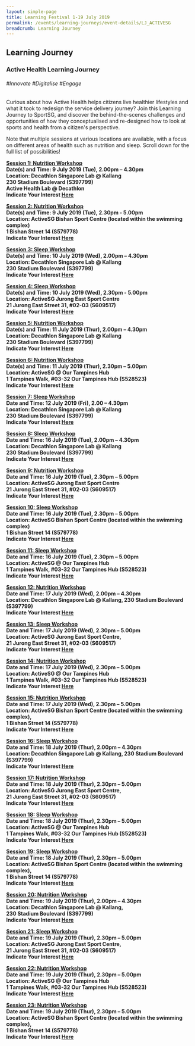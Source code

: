 ```yaml
---
layout: simple-page
title: Learning Festival 1-19 July 2019
permalink: /events/learning-journeys/event-details/LJ_ACTIVESG
breadcrumb: Learning Journey
---
```


## Learning Journey 
### Active Health Learning Journey

###### _#Innovate_ _#Digitalise_ _#Engage_

Curious about how Active Health helps citizens live healthier lifestyles and what it took to redesign the service delivery journey? Join this Learning Journey to SportSG, and discover the behind-the-scenes challenges and opportunities of how they conceptualised and re-designed how to look at sports and health from a citizen's perspective.

Note that multiple sessions at various locations are available, with a focus on different areas of health such as nutrition and sleep. Scroll down for the full list of possibilities! 

<b><u>Session 1: Nutrition Workshop</u><br> 
**Date(s) and Time: 9 July 2019 (Tue), 2.00pm – 4.30pm** <br>
**Location: Decathlon Singapore Lab @ Kallang <br>230 Stadium Boulevard (S397799) <br>Active Health Lab @ Decathlon** <br>
**Indicate Your Interest [Here](https://www.eventbrite.sg/e/active-health-learning-journey-decathlon-sg-nutrition-workshop-tickets-63467157978)**

<b><u>Session 2: Nutrition Workshop</u><br> 
**Date(s) and Time: 9 July 2019 (Tue), 2.30pm - 5.00pm** <br>
**Location: ActiveSG Bishan Sport Centre (located within the swimming complex) <br>1 Bishan Street 14 (S579778)** <br>
**Indicate Your Interest [Here](https://www.eventbrite.sg/e/active-health-learning-journey-bishan-sport-centre-nutrition-workshop-tickets-63466938321)**

<b><u>Session 3: Sleep Workshop </u><br>
**Date(s) and Time: 10 July 2019 (Wed), 2.00pm – 4.30pm** <br>
**Location: Decathlon Singapore Lab @ Kallang <br>230 Stadium Boulevard (S397799)** <br>
**Indicate Your Interest [Here](https://www.eventbrite.sg/e/active-health-learning-journey-decathlon-sg-sleep-workshop-tickets-63466953366)**

<b><u>Session 4: Sleep Workshop</u><br>
**Date(s) and Time: 10 July 2019 (Wed), 2.30pm - 5.00pm** <br>
**Location: ActiveSG Jurong East Sport Centre <br> 21 Jurong East Street 31, #02-03 (S609517)** <br>
**Indicate Your Interest [Here](https://www.eventbrite.sg/e/active-health-learning-journey-jurong-east-sport-centre-sleep-workshop-tickets-63466965402)** 

<b><u>Session 5: Nutrition Workshop </u><br>
**Date(s) and Time: 11 July 2019 (Thur), 2.00pm – 4.30pm**<br>
**Location: Decathlon Singapore Lab @ Kallang <br>230 Stadium Boulevard (S397799)** <br>
**Indicate Your Interest [Here](https://www.eventbrite.sg/e/active-health-learning-journey-decathlon-sg-nutrition-workshop-tickets-63467086765)**

<b><u>Session 6: Nutrition Workshop </u><br>
**Date(s) and Time: 11 July 2019 (Thur), 2.30pm – 5.00pm** <br>
**Location: ActiveSG @ Our Tampines Hub <br>1 Tampines Walk, #03-32 Our Tampines Hub (S528523)** <br>
**Indicate Your Interest [Here](https://www.eventbrite.sg/e/active-health-learning-journey-our-tampines-hub-nutrition-workshop-tickets-63467097798)**

<b><u>Session 7: Sleep Workshop</u><br> 
**Date and Time: 12 July 2019 (Fri), 2.00 – 4.30pm**<br>
**Location: Decathlon Singapore Lab @ Kallang <br>230 Stadium Boulevard (S397799)**<br>
**Indicate Your Interest [Here](https://www.eventbrite.sg/e/active-health-learning-journey-decathlon-sg-sleep-workshop-tickets-63467104819)**

<b><u>Session 8: Sleep Workshop </u><br>
**Date and Time: 16 July 2019 (Tue), 2.00pm – 4.30pm** <br>
**Location: Decathlon Singapore Lab @ Kallang <br>230 Stadium Boulevard (S397799)** <br>
**Indicate Your Interest [Here](https://www.eventbrite.sg/e/active-health-learning-journey-decathlon-sg-sleep-workshop-tickets-63467885153)**

<b><u>Session 9: Nutrition Workshop </u><br>
**Date and Time: 16 July 2019 (Tue), 2.30pm – 5.00pm** <br>
**Location: ActiveSG Jurong East Sport Centre <br>21 Jurong East Street 31, #02-03 (S609517)** <br>
**Indicate Your Interest [Here](https://www.eventbrite.sg/e/active-health-learning-journey-jurong-east-sport-centre-nutrition-workshop-tickets-63467108831)**

<b><u>Session 10: Sleep Workshop</u><br> 
**Date and Time: 16 July 2019 (Tue), 2.30pm – 5.00pm** <br>
**Location: ActiveSG Bishan Sport Centre (located within the swimming complex) <br>1 Bishan Street 14 (S579778)** <br>
**Indicate Your Interest [Here](https://www.eventbrite.sg/e/active-health-learning-journey-bishan-sport-centre-sleep-workshop-tickets-63467115852)** 
  
<b><u>Session 11: Sleep Workshop </u><br>
**Date and Time: 16 July 2019 (Tue), 2.30pm – 5.00pm** <br>
**Location: ActiveSG @ Our Tampines Hub <br>1 Tampines Walk, #03-32 Our Tampines Hub (S528523)** <br>
**Indicate Your Interest [Here](https://www.eventbrite.sg/e/active-health-learning-journey-our-tampines-hub-sleep-workshop-tickets-63467130897)**

<b><u>Session 12: Nutrition Workshop</u><br> 
**Date and Time: 17 July 2019 (Wed), 2.00pm – 4.30pm** <br>
**Location: Decathlon Singapore Lab @ Kallang, 230 Stadium Boulevard (S397799)** <br>
**Indicate Your Interest [Here](https://www.eventbrite.sg/e/active-health-learning-journey-decathlon-sg-nutrition-workshop-tickets-63467134909)**

<b><u>Session 13: Sleep Workshop </u><br>
**Date and Time: 17 July 2019 (Wed), 2.30pm – 5.00pm** <br> 
**Location: ActiveSG Jurong East Sport Centre, <br>21 Jurong East Street 31, #02-03 (S609517)** <br>
**Indicate Your Interest [Here](https://www.eventbrite.sg/e/active-health-learning-journey-jurong-east-sport-centre-sleep-workshop-tickets-63467685556)**

<b><u>Session 14: Nutrition Workshop </u><br>
**Date and Time: 17 July 2019 (Wed), 2.30pm – 5.00pm**<br>
**Location: ActiveSG @ Our Tampines Hub <br>1 Tampines Walk, #03-32 Our Tampines Hub (S528523)** <br>
**Indicate Your Interest [Here](https://www.eventbrite.sg/e/active-health-learning-journey-our-tampines-hub-nutrition-workshop-tickets-63467805916)**

<b><u>Session 15: Nutrition Workshop </u><br>
**Date and Time: 17 July 2019 (Wed), 2.30pm – 5.00pm** <br>
**Location: ActiveSG Bishan Sport Centre (located within the swimming complex), <br>1 Bishan Street 14 (S579778)**<br>
**Indicate Your Interest [Here](https://www.eventbrite.sg/e/active-health-learning-journey-bishan-sport-centre-nutrition-workshop-tickets-63467561184)**

<b><u>Session 16: Sleep Workshop </u><br>
**Date and Time: 18 July 2019 (Thur), 2.00pm – 4.30pm** <br>
**Location: Decathlon Singapore Lab @ Kallang, 230 Stadium Boulevard (S397799)**<br>
**Indicate Your Interest [Here](https://www.eventbrite.sg/e/active-health-learning-journey-decathlon-sg-sleep-workshop-tickets-63467917249)**

<b><u>Session 17: Nutrition Workshop </u><br>
**Date and Time: 18 July 2019 (Thur), 2.30pm – 5.00pm** <br>
**Location: ActiveSG Jurong East Sport Centre, <br>21 Jurong East Street 31, #02-03 (S609517)** <br>
**Indicate Your Interest [Here](https://www.eventbrite.sg/e/active-health-learning-journey-jurong-east-sport-centre-nutrition-workshop-tickets-63467143936 )** 

<b><u>Session 18: Sleep Workshop </u><br>
**Date and Time: 18 July 2019 (Thur), 2.30pm – 5.00pm** <br>
**Location: ActiveSG @ Our Tampines Hub <br>1 Tampines Walk, #03-32 Our Tampines Hub (S528523)** <br>
**Indicate Your Interest [Here](https://www.eventbrite.sg/e/active-health-learning-journey-our-tampines-hub-sleep-workshop-tickets-63467318458)**

<b><u>Session 19: Sleep Workshop </u><br>
**Date and Time: 18 July 2019 (Thur), 2.30pm – 5.00pm** <br>
**Location: ActiveSG Bishan Sport Centre (located within the swimming complex), <br>1 Bishan Street 14 (S579778)** <br>
**Indicate Your Interest [Here](https://www.eventbrite.sg/e/active-health-learning-journey-bishan-sport-centre-sleep-workshop-tickets-63467139924)**

<b><u>Session 20: Nutrition Workshop </u><br>
**Date and Time: 19 July 2019 (Thur), 2.00pm – 4.30pm** <br>
**Location: Decathlon Singapore Lab @ Kallang, <br>230 Stadium Boulevard (S397799)**<br>
**Indicate Your Interest [Here](https://www.eventbrite.sg/e/active-health-learning-journey-decathlon-sg-nutrition-workshop-tickets-63466841030)**

<b><u>Session 21: Sleep Workshop </u><br>
**Date and Time: 19 July 2019 (Thur), 2.30pm – 5.00pm** <br>
**Location: ActiveSG Jurong East Sport Centre, <br>21 Jurong East Street 31, #02-03 (S609517)**<br>
**Indicate Your Interest [Here](https://www.eventbrite.sg/e/active-health-learning-journey-jurong-east-sport-centre-sleep-workshop-tickets-63467699598)**

<b><u>Session 22: Nutrition  Workshop</u><br> 
**Date and Time: 19 July 2019 (Thur), 2.30pm – 5.00pm** <br>
**Location: ActiveSG @ Our Tampines Hub <br>1 Tampines Walk, #03-32 Our Tampines Hub (S528523)** <br>
**Indicate Your Interest [Here](https://www.eventbrite.sg/e/active-health-learning-journey-our-tampines-hub-nutrition-workshop-tickets-63467825976)**

<b><u>Session 23: Nutrition Workshop </u><br>
**Date and Time: 19 July 2019 (Thur), 2.30pm – 5.00pm** <br>
**Location: ActiveSG Bishan Sport Centre (located within the swimming complex), <br>1 Bishan Street 14 (S579778)**<br>
**Indicate Your Interest [Here](https://www.eventbrite.sg/e/active-health-learning-journey-bishan-sport-centre-nutrition-workshop-tickets-63467576229)** 
